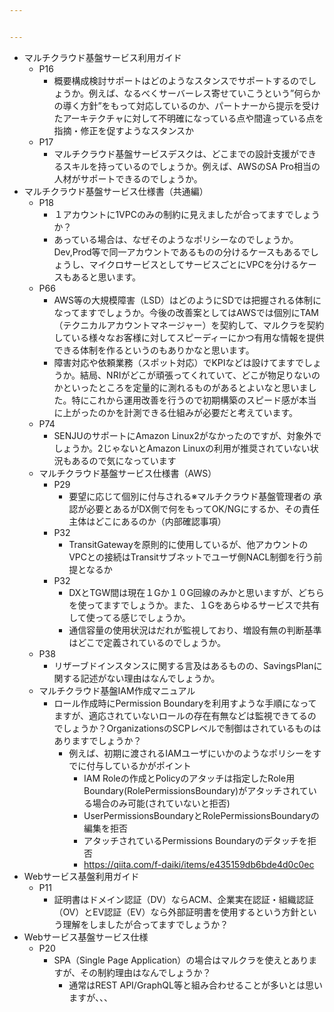 ```yaml
---


---
```


<ul>
<li>マルチクラウド基盤サービス利用ガイド
<ul>
<li>P16
<ul>
<li>概要構成検討サポートはどのようなスタンスでサポートするのでしょうか。例えば、なるべくサーバーレス寄せていこうという”何らかの導く方針”をもって対応しているのか、パートナーから提示を受けたアーキテクチャに対して不明確になっている点や間違っている点を指摘・修正を促すようなスタンスか</li>
</ul>
</li>
<li>P17
<ul>
<li>マルチクラウド基盤サービスデスクは、どこまでの設計支援ができるスキルを持っているのでしょうか。例えば、AWSのSA Pro相当の人材がサポートできるのでしょうか。</li>
</ul>
</li>
</ul>
</li>
<li>マルチクラウド基盤サービス仕様書（共通編）
<ul>
<li>P18
<ul>
<li>１アカウントに1VPCのみの制約に見えましたが合ってますでしょうか？</li>
<li>あっている場合は、なぜそのようなポリシーなのでしょうか。Dev,Prod等で同一アカウントであるものの分けるケースもあるでしょうし、マイクロサービスとしてサービスごとにVPCを分けるケースもあると思います。</li>
</ul>
</li>
<li>P66
<ul>
<li>AWS等の大規模障害（LSD）はどのようにSDでは把握される体制になってますでしょうか。今後の改善案としてはAWSでは個別にTAM（テクニカルアカウントマネージャー）を契約して、マルクラを契約している様々なお客様に対してスピーディーにかつ有用な情報を提供できる体制を作るというのもありかなと思います。</li>
<li>障害対応や依頼業務（スポット対応）でKPIなどは設けてますでしょうか。結局、NRIがどこが頑張ってくれていて、どこが物足りないのかといったところを定量的に測れるものがあるとよいなと思いました。特にこれから運用改善を行うので初期構築のスピード感が本当に上がったのかを計測できる仕組みが必要だと考えています。</li>
</ul>
</li>
<li>P74
<ul>
<li>SENJUのサポートにAmazon Linux2がなかったのですが、対象外でしょうか。2じゃないとAmazon Linuxの利用が推奨されていない状況もあるので気になっています</li>
</ul>
</li>
<li>マルチクラウド基盤サービス仕様書（AWS）
<ul>
<li>P29
<ul>
<li>要望に応じて個別に付与される※マルチクラウド基盤管理者の 承認が必要とあるがDX側で何をもってOK/NGにするか、その責任主体はどこにあるのか（内部確認事項）</li>
</ul>
</li>
<li>P32
<ul>
<li>TransitGatewayを原則的に使用しているが、他アカウントのVPCとの接続はTransitサブネットでユーザ側NACL制御を行う前提となるか</li>
</ul>
</li>
<li>P32
<ul>
<li>DXとTGW間は現在１Gか１０G回線のみかと思いますが、どちらを使ってますでしょうか。また、１Gをあらゆるサービスで共有して使ってる感じでしょうか。</li>
<li>通信容量の使用状況はだれが監視しており、増設有無の判断基準はどこで定義されているのでしょうか。</li>
</ul>
</li>
</ul>
</li>
<li>P38
<ul>
<li>リザーブドインスタンスに関する言及はあるものの、SavingsPlanに関する記述がない理由はなんでしょうか。</li>
</ul>
</li>
<li>マルチクラウド基盤IAM作成マニュアル
<ul>
<li>ロール作成時にPermission Boundaryを利用すような手順になってますが、適応されていないロールの存在有無などは監視できてるのでしょうか？OrganizationsのSCPレベルで制御はされているものはありますでしょうか？
<ul>
<li>例えば、初期に渡されるIAMユーザにいかのようなポリシーをすでに付与しているかがポイント
<ul>
<li>IAM Roleの作成とPolicyのアタッチは指定したRole用Boundary(RolePermissionsBoundary)がアタッチされている場合のみ可能(されていないと拒否)</li>
<li>UserPermissionsBoundaryとRolePermissionsBoundaryの編集を拒否</li>
<li>アタッチされているPermissions Boundaryのデタッチを拒否</li>
<li><a href="https://qiita.com/f-daiki/items/e435159db6bde4d0c0ec">https://qiita.com/f-daiki/items/e435159db6bde4d0c0ec</a></li>
</ul>
</li>
</ul>
</li>
</ul>
</li>
</ul>
</li>
<li>Webサービス基盤利用ガイド
<ul>
<li>P11
<ul>
<li>証明書はドメイン認証（DV）ならACM、企業実在認証・組織認証（OV）とEV認証（EV）なら外部証明書を使用するという方針という理解をしましたが合ってますでしょうか？</li>
</ul>
</li>
</ul>
</li>
<li>Webサービス基盤サービス仕様
<ul>
<li>P20
<ul>
<li>SPA（Single Page Application）の場合はマルクラを使えとありますが、その制約理由はなんでしょうか？
<ul>
<li>通常はREST API/GraphQL等と組み合わせることが多いとは思いますが、、、</li>
</ul>
</li>
</ul>
</li>
</ul>
</li>
</ul>

